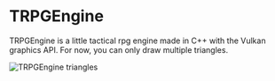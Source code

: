 # TRPGEngine

TRPGEngine is a little tactical rpg engine made in C++ with the Vulkan graphics API. For now, you can only draw multiple triangles. 

![TRPGEngine triangles](https://github.com/user-attachments/assets/e477fd6b-c443-4723-bcf2-ebbb2266904e)
